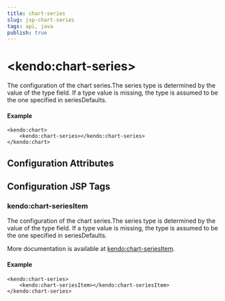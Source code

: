 ```yaml
---
title: chart-series
slug: jsp-chart-series
tags: api, java
publish: true
---
```


# \<kendo:chart-series\>

The configuration of the chart series.The series type is determined by the value of the type field.
If a type value is missing, the type is assumed to be the one specified in seriesDefaults.

#### Example
    <kendo:chart>
        <kendo:chart-series></kendo:chart-series>
    </kendo:chart>

## Configuration Attributes


##  Configuration JSP Tags

### kendo:chart-seriesItem

The configuration of the chart series.The series type is determined by the value of the type field.
If a type value is missing, the type is assumed to be the one specified in seriesDefaults.

More documentation is available at [kendo:chart-seriesItem](/api/wrappers/jsp/chart/seriesitem).

#### Example

    <kendo:chart-series>
        <kendo:chart-seriesItem></kendo:chart-seriesItem>
    </kendo:chart-series>

